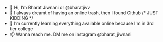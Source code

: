 - 👋 Hi, I’m Bharat Jiwnani or @bharatjivv
- 👀 I always dreamt of having an online trash, then I found Github  /* JUST KIDDING */
- 🌱 I’m currently learning everything available online because I'm in 3rd tier college
- 📫 Wanna reach me. DM me on instagram @bharat_jiwnani

<!---
bharatjivv/bharatjivv is a ✨ special ✨ repository because its `README.md` (this file) appears on your GitHub profile.
You can click the Preview link to take a look at your changes.
--->
